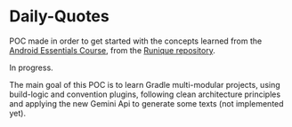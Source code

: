 # Daily-Quotes

POC made in order to get started with the concepts learned from the [Android Essentials Course](https://pl-coding.com/android-essentials), from the [Runique repository](https://github.com/philipplackner/Runique).

In progress.

The main goal of this POC is to learn Gradle multi-modular projects, using build-logic and convention plugins, following clean architecture principles and applying the new Gemini Api to generate some texts (not implemented yet).
